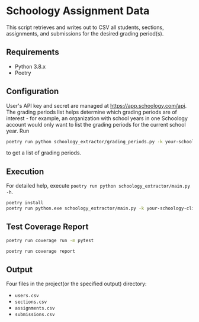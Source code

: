 # Schoology Assignment Data

This script retrieves and writes out to CSV all students, sections, assignments,
and submissions for the desired grading period(s).

## Requirements

-   Python 3.8.x
-   Poetry

## Configuration

User's API key and secret are managed at https://app.schoology.com/api.
The grading periods list helps determine which grading periods are of interest -
for example, an organization with school years in one Schoology account would
only want to list the grading periods for the current school year.
Run
```bash
poetry run python schoology_extractor/grading_periods.py -k your-schoology-client-key -s your-schoology-client-secret
```
to get a list of grading periods.


## Execution

For detailed help, execute `poetry run python schoology_extractor/main.py -h`.

```bash
poetry install
poetry run python.exe schoology_extractor/main.py -k your-schoology-client-key -s your-schoology-client-secret  -g csv-of-grading-periods
```

## Test Coverage Report

```bash
poetry run coverage run -m pytest

poetry run coverage report
```

## Output

Four files in the project(or the specified output) directory:

-   `users.csv`
-   `sections.csv`
-   `assignments.csv`
-   `submissions.csv`
